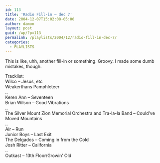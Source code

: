 ```yaml
---
id: 113
title: 'Radio Fill-in – dec 7'
date: 2004-12-07T15:02:08-05:00
author: damon
layout: post
guid: /wp/?p=113
permalink: /playlists/2004/12/radio-fill-in-dec-7/
categories:
  - PLAYLISTS
---
```

This is like, uhh, another fill-in or something. Groovy. I made some dumb mistakes, though.

Tracklist:  
Wilco – Jesus, etc  
Weakerthans Pamphleteer  
..  
Keren Ann – Seventeen  
Brian Wilson – Good Vibrations  
..  
The Silver Mount Zion Memorial Orchestra and Tra-la-la Band – Could’ve Moved Mountains  
..  
Air – Run  
Junior Boys – Last Exit  
The Delgados – Coming in from the Cold  
Josh Ritter – California  
..  
Outkast – 13th Floor/Growin’ Old